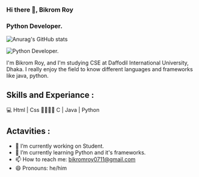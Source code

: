 ### Hi there 👋, Bikrom Roy
### Python Developer.

![Anurag's GitHub stats](https://github-readme-stats.vercel.app/api?username=ADATYA&count_private=true)

![Python Developer.](https://media.licdn.com/dms/image/D5603AQFmaY0jtkMaIg/profile-displayphoto-shrink_200_200/0/1678516173761?e=1684972800&v=beta&t=xYA-mC8G2KaOQZh-39MIHHGpQ6qouUmwEppM-oY_m_o)

I'm Bikrom Roy, and I'm studying CSE at Daffodil International University, Dhaka. I really enjoy the field to know different languages and frameworks like java, python.


## Skills and Experiance :
💻 Html | Css 
🧑‍🧑🏻‍💻 C | Java | Python

## Actavities :

- 🔭 I’m currently working on Student. 
- 🌱 I’m currently learning Python and it's frameworks. 
- 📫 How to reach me: bikromroy0711@gmail.com 
- 😄 Pronouns: he/him 





